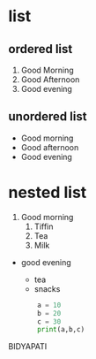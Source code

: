 # list
## ordered list
1. Good Morning
2. Good Afternoon
3. Good evening

## unordered list
- Good morning
- Good afternoon
- Good evening

# nested list
1. Good morning
   1. Tiffin
   2. Tea
   3. Milk

- good evening
  - tea
  - snacks
  
  ``` python
      a = 10
      b = 20
      c = 30
      print(a,b,c)
  ```
BIDYAPATI
